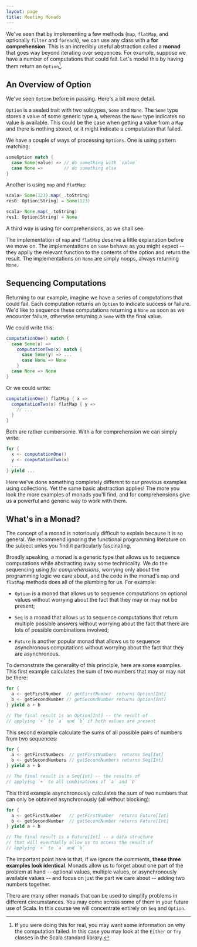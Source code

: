 ```yaml
---
layout: page
title: Meeting Monads
---
```


We've seen that by implementing a few methods (`map`, `flatMap`, and optionally `filter` and `foreach`), we can use any class with a **for comprehension**. This is an incredibly useful abstraction called a **monad** that goes way beyond iterating over sequences. For example, suppose we have a number of computations that could fail. Let's model this by having them return an `Option`[^try].

[^try]: If you were doing this for real, you may want some information on why the computation failed. In this case you may look at the `Either` or `Try` classes in the Scala standard library.

## An Overview of Option

We've seen `Option` before in passing. Here's a bit more detail.

`Option` is a sealed trait with two subtypes, `Some` and `None`. The `Some` type stores a value of some generic type `A`, whereas the `None` type indicates no value is available. This could be the case when getting a value from a `Map` and there is nothing stored, or it might indicate a computation that failed.

We have a couple of ways of processing `Options`. One is using pattern matching:

~~~ scala
someOption match {
  case Some(value) => // do something with `value`
  case None =>        // do something else
}
~~~

Another is using `map` and `flatMap`:

~~~ scala
scala> Some(123).map(_.toString)
res0: Option[String] = Some(123)

scala> None.map(_.toString)
res1: Option[String] = None
~~~

A third way is using for comprehensions, as we shall see.

The implementation of `map` and `flatMap` deserve a little explanation before we move on. The implementations on `Some` behave as you might expect -- they appliy the relevant function to the contents of the option and return the result. The implementations on `None` are simply noops, always returning `None`.

## Sequencing Computations

Returning to our example, imagine we have a series of computations that could fail. Each computation returns an `Option` to indicate success or failure. We'd like to sequence these computations returning a `None` as soon as we encounter failure, otherwise returning a `Some` with the final value.

We could write this:

~~~ scala
computationOne() match {
  case Some(x) =>
    computationTwo(x) match {
      case Some(y) => ...
      case None => None
    }
  case None => None
}
~~~

Or we could write:

~~~ scala
computationOne() flatMap { x =>
  computationTwo(x) flatMap { y =>
    // ...
  }
}
~~~

Both are rather cumbersome. With a for comprehension we can simply write:

~~~ scala
for {
  x <- computationOne()
  y <- computationTwo(x)
  ...
} yield ...
~~~

Here we've done something completely different to our previous examples using collections. Yet the same basic abstraction applies! The more you look the more examples of monads you'll find, and for comprehensions give us a powerful and generic way to work with them.

## What's in a Monad?

The concept of a monad is notoriously difficult to explain because it is so general. We recommend ignoring the functional programming literature on the subject unles you find it particularly fascinating.

Broadly speaking, a monad is a generic type that allows us to sequence computations while abstracting away some technicality. We do the sequencing using *for comprehensions*, worrying only about the programming logic we care about, and the code in the monad's `map` and `flatMap` methods does all of the plumbing for us. For example:

 - `Option` is a monad that allows us to sequence computations on optional values without worrying about the fact that they may or may not be present;

 - `Seq` is a monad that allows us to sequence computations that return multiple possible answers without worrying about the fact that there are lots of possible combinations involved;

 - `Future` is another popular monad that allows us to sequence asynchronous computations without worrying about the fact that they are asynchronous.

To demonstrate the generality of this principle, here are some examples. This first example calculates the sum of two numbers that may or may not be there:

~~~ scala
for {
  a <- getFirstNumber  // getFirstNumber  returns Option[Int]
  b <- getSecondNumber // getSecondNumber returns Option[Int]
} yield a + b

// The final result is an Option[Int] -- the result of
// applying `+` to `a` and `b` if both values are present
~~~

This second example calculate the sums of all possible pairs of numbers from two sequences:

~~~ scala
for {
  a <- getFirstNumbers  // getFirstNumbers  returns Seq[Int]
  b <- getSecondNumbers // getSecondNumbers returns Seq[Int]
} yield a + b

// The final result is a Seq[Int] -- the results of
// applying `+` to all combinations of `a` and `b`
~~~

This third example asynchronously calculates the sum of two numbers that can only be obtained asynchronously (all without blocking):

~~~ scala
for {
  a <- getFirstNumber   // getFirstNumber  returns Future[Int]
  b <- getSecondNumber  // getSecondNumber returns Future[Int]
} yield a + b

// The final result is a Future[Int] -- a data structure
// that will eventually allow us to access the result of
// applying `+` to `a` and `b`
~~~

The important point here is that, if we ignore the comments, **these three examples look identical**. Monads allow us to forget about one part of the problem at hand -- optional values, multiple values, or asynchronously available values -- and focus on just the part we care about -- adding two numbers together.

There are many other monads that can be used to simplify problems in different circumstances. You may come across some of them in your future use of Scala. In this course we will concentrate entirely on `Seq` and `Option`.
